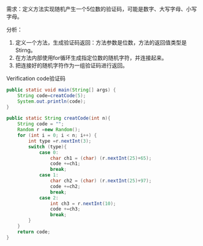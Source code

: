 需求：定义方法实现随机产生一个5位数的验证码，可能是数字、大写字母、小写字母。

分析：
1. 定义一个方法，生成验证码返回：方法参数是位数，方法的返回值类型是Stirng。
2. 在方法内部使用for循环生成指定位数的随机字符，并连接起来。
3. 把连接好的随机字符作为一组验证码进行返回。

Verification code验证码

```java
public static void main(String[] args) {  
    String code=creatCode(5);  
    System.out.println(code);  
}  
  
public static String creatCode(int n){  
    String code = "";  
    Random r =new Random();  
    for (int i = 0; i < n; i++) {  
        int type =r.nextInt(3);  
        switch (type){  
            case 0:  
                char ch1 = (char) (r.nextInt(25)+65);  
                code +=ch1;  
                break;  
            case 1:  
                char ch2 = (char) (r.nextInt(25)+97);  
                code +=ch2;  
                break;  
            case 2:  
                int ch3 = r.nextInt(10);  
                code +=ch3;  
                break;  
        }  
    }  
    return code;  
}
```